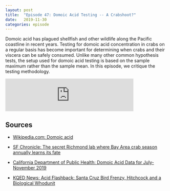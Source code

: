 ```yaml
---
layout: post
title:  "Episode 47: Domoic Acid Testing -- A Crabshoot?"
date:   2019-11-30
categories: episode
---
```


Domoic acid has plagued shellfish and other wildlife along the Pacific coastline in recent years. Testing for domoic acid concentration in crabs on a regular basis has become important for determining when crabs and their viscera can be safely consumed. Unlike many other common hypothesis tests, the setup used for domoic acid testing is based on the sample maximum rather than the sample mean. In this episode, we critique the testing methodology. 


<iframe src="https://anchor.fm/databytes/embed/episodes/47-Domoic-Acid-Testing----A-Crabshoot-e991fc" height="102px" width="400px" frameborder="0" scrolling="no"></iframe>

## Sources

* [Wikipedia.com: Domoic acid](https://en.wikipedia.org/wiki/Domoic_acid)

* [SF Chronicle: The secret Richmond lab where Bay Area crab season annually learns its fate](https://www.sfchronicle.com/food/article/The-secret-Richmond-lab-where-Bay-Area-crab-14869631.php)

* [California Department of Public Health: Domoic Acid Data for July-November 2019](https://www.cdph.ca.gov/Programs/CEH/DFDCS/CDPH%20Document%20Library/FDB/FoodSafetyProgram/DomoicAcid/4.%20Crab%20DA%20Web%20Results%20July%201%202019%20to%20November%2020%202019.pdf)

* [KQED News: Acid Flashback: Santa Cruz Bird Frenzy, Hitchcock and a Biological Whodunit](https://www.kqed.org/news/10868506/acid-flashback-santa-cruz-bird-frenzy-hitchcock-and-a-biological-whodunit)
